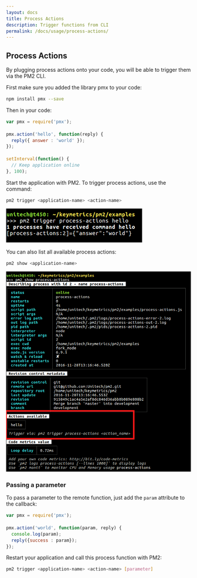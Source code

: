 ```yaml
---
layout: docs
title: Process Actions
description: Trigger functions from CLI
permalink: /docs/usage/process-actions/
---
```


## Process Actions

By plugging process actions onto your code, you will be able to trigger them via the PM2 CLI.

First make sure you added the library pmx to your code:

```bash
npm install pmx --save
```

Then in your code:

```javascript
var pmx = require('pmx');

pmx.action('hello', function(reply) {
  reply({ answer : 'world' });
});

setInterval(function() {
  // Keep application online
}, 100);
```

Start the application with PM2. To trigger process actions, use the command:

```bash
pm2 trigger <application-name> <action-name>
```

![process actions](/images/processactions-trigger.png)

You can also list all available process actions:

```bash
pm2 show <application-name>
```

![process actions](/images/processactions.png)

### Passing a parameter

To pass a parameter to the remote function, just add the `param` attribute to the callback:

```javascript
var pmx = require('pmx');

pmx.action('world', function(param, reply) {
  console.log(param);
  reply({success : param});
});
```

Restart your application and call this process function with PM2:

```bash
pm2 trigger <application-name> <action-name> [parameter]
```
